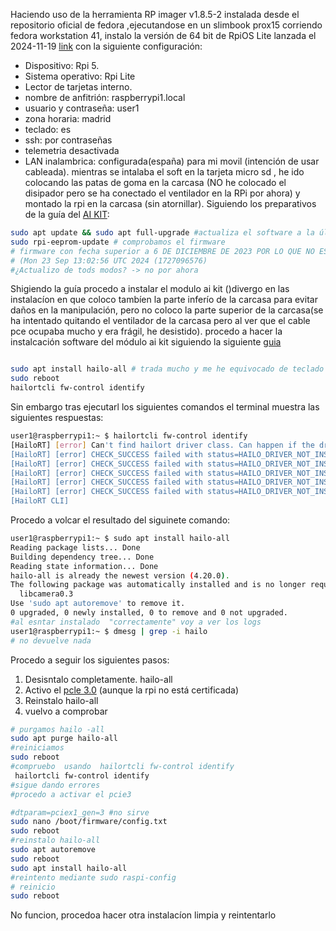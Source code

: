
 Haciendo uso de la herramienta RP imager v1.8.5-2 instalada desde el repositorio oficial de fedora ,ejecutandose en un slimbook prox15 corriendo fedora workstation 41, instalo la versión de 64 bit de RpiOS Lite lanzada el 2024-11-19 [link](https://downloads.raspberrypi.com/raspios_lite_arm64/images/raspios_lite_arm64-2024-11-19/) con la siguiente configuración:
 - Dispositivo: Rpi 5.
 - Sistema operativo: Rpi Lite
 - Lector de tarjetas interno.
- nombre de anfitrión: raspberrypi1.local
- usuario y contraseña: user1
- zona horaria: madrid
- teclado: es 
- ssh: por contraseñas
- telemetria desactivada
- LAN inalambrica: configurada(españa) para mi movil (intención de usar cableada).
mientras se intalaba el soft en la tarjeta micro sd , he ido colocando las patas de goma en la carcasa (NO he colocado el disipador pero se ha conectado el ventilador en la RPi por ahora) y montado la rpi en la carcasa (sin atornillar).
Siguiendo los preparativos de la guía del [AI KIT](https://www.raspberrypi.com/documentation/accessories/ai-kit.html#ai-module-features):

```bash
sudo apt update && sudo apt full-upgrade #actualiza el software a la última versión 
sudo rpi-eeprom-update # comprobamos el firmware
# firmware con fecha superior a 6 DE DICIEMBRE DE 2023 POR LO QUE NO ES NECESARIO ACTUALIZAR    
# (Mon 23 Sep 13:02:56 UTC 2024 (1727096576)
#¿Actualizo de tods modos? -> no por ahora 
```
Shigiendo la guía procedo a instalar el modulo ai kit ()divergo en las instalacíon en que coloco tambíen la parte inferío de la carcasa para evitar daños en la manipulación, pero no coloco la parte superior de la carcasa(se ha intentado quitando el ventilador de la carcasa pero al ver que el cable pce ocupaba mucho y era frágil, he desistido).
procedo a hacer la instalcación software del módulo ai kit siguiendo la siguiente [guia](https://www.raspberrypi.com/documentation/computers/ai.html)
```bash

sudo apt install hailo-all # trada mucho y me he equivocado de teclado varias veces espero no haber fastidadado la instalación
sudo reboot 
hailortcli fw-control identify
```
Sin embargo tras ejecutarl los siguientes comandos 
el terminal muestra las siguientes respuestas: 
 
``` bash
user1@raspberrypi1:~ $ hailortcli fw-control identify
[HailoRT] [error] Can't find hailort driver class. Can happen if the driver is not installed, if the kernel was updated or on some driver failure (then read driver dmesg log)
[HailoRT] [error] CHECK_SUCCESS failed with status=HAILO_DRIVER_NOT_INSTALLED(64) - Failed listing hailo devices
[HailoRT] [error] CHECK_SUCCESS failed with status=HAILO_DRIVER_NOT_INSTALLED(64)
[HailoRT] [error] CHECK_SUCCESS failed with status=HAILO_DRIVER_NOT_INSTALLED(64)
[HailoRT] [error] CHECK_SUCCESS failed with status=HAILO_DRIVER_NOT_INSTALLED(64)
[HailoRT] [error] CHECK_SUCCESS failed with status=HAILO_DRIVER_NOT_INSTALLED(64)
[HailoRT CLI] 

``` 
Procedo a volcar el resultado del siguinete comando: 
```bash 
user1@raspberrypi1:~ $ sudo apt install hailo-all
Reading package lists... Done
Building dependency tree... Done
Reading state information... Done
hailo-all is already the newest version (4.20.0).
The following package was automatically installed and is no longer required:
  libcamera0.3
Use 'sudo apt autoremove' to remove it.
0 upgraded, 0 newly installed, 0 to remove and 0 not upgraded.
#al esntar instalado  "correctamente" voy a ver los logs 
user1@raspberrypi1:~ $ dmesg | grep -i hailo
# no devuelve nada 
```
Procedo a seguir los siguientes pasos: 
1. Desisntalo completamente. hailo-all 
2. Activo el [pcle 3.0](https://www.raspberrypi.com/documentation/computers/raspberry-pi.html#pcie-gen-3-0) (aunque la rpi no está certificada)
3. Reinstalo hailo-all 
4. vuelvo a comprobar
```bash
# purgamos hailo -all 
sudo apt purge hailo-all 
#reiniciamos  
sudo reboot 
#compruebo  usando  hailortcli fw-control identify
 hailortcli fw-control identify
#sigue dando errores
#procedo a activar el pcie3 

#dtparam=pciex1_gen=3 #no sirve 
sudo nano /boot/firmware/config.txt
sudo reboot 
#reinstalo hailo-all 
sudo apt autoremove 
sudo reboot 
sudo apt install hailo-all
#reintento mediante sudo raspi-config
# reinicio
sudo reboot
```
No funcion, procedoa hacer otra instalacíon limpia y reintentarlo 

